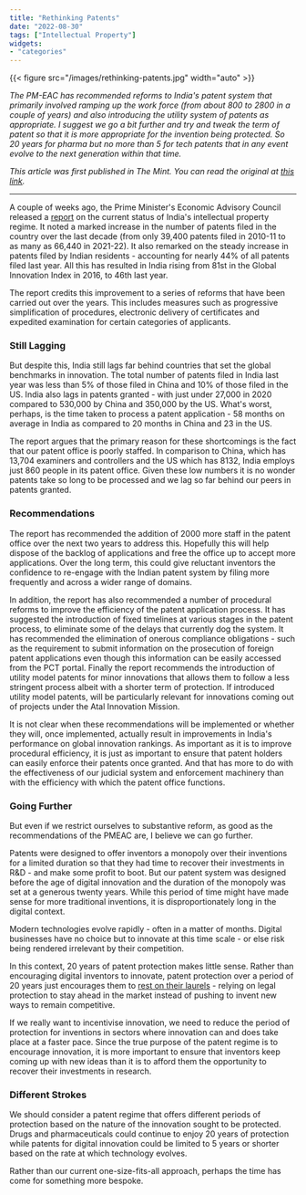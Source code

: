 ```yaml
---
title: "Rethinking Patents"
date: "2022-08-30"
tags: ["Intellectual Property"]
widgets: 
- "categories"
---
```


{{< figure src="/images/rethinking-patents.jpg" width="auto" >}}

*The PM-EAC has recommended reforms to India's patent system that primarily involved ramping up the work force (from about 800 to 2800 in a couple of years) and also introducing the utility system of patents as appropriate. I suggest we go a bit further and try and tweak the term of patent so that it is more appropriate for the invention being protected. So 20 years for pharma but no more than 5 for tech patents that in any event evolve to the next generation within that time.*
<!--more-->

*This article was first published in The Mint. You can read the original at [this link](https://www.livemint.com/opinion/columns/an-intellectual-property-regime-must-boost-innovation-11661877210249.html).*

---

A couple of weeks ago, the Prime Minister's Economic Advisory Council released a [report](https://eacpm.gov.in/wp-content/uploads/2022/08/Why-India-needs-to-urgently-invest-in-its-IPR-ecosystem-16th-Aug-2022_Final.pdf) on the current status of India's intellectual property regime. It noted a marked increase in the number of patents filed in the country over the last decade (from only 39,400 patents filed in 2010-11 to as many as 66,440 in 2021-22). It also remarked on the steady increase in patents filed by Indian residents - accounting for nearly 44% of all patents filed last year. All this has resulted in India rising from 81st in the Global Innovation Index in 2016, to 46th last year.

The report credits this improvement to a series of reforms that have been carried out over the years. This includes measures such as progressive simplification of procedures, electronic delivery of certificates and expedited examination for certain categories of applicants.

### Still Lagging

But despite this, India still lags far behind countries that set the global benchmarks in innovation. The total number of patents filed in India last year was less than 5% of those filed in China and 10% of those filed in the US. India also lags in patents granted - with just under 27,000 in 2020 compared to 530,000 by China and 350,000 by the US. What's worst, perhaps, is the time taken to process a patent application - 58 months on average in India as compared to 20 months in China and 23 in the US.

The report argues that the primary reason for these shortcomings is the fact that our patent office is poorly staffed. In comparison to China, which has 13,704 examiners and controllers and the US which has 8132, India employs just 860 people in its patent office. Given these low numbers it is no wonder patents take so long to be processed and we lag so far behind our peers in patents granted.

### Recommendations

The report has recommended the addition of 2000 more staff in the patent office over the next two years to address this. Hopefully this will help dispose of the backlog of applications and free the office up to accept more applications. Over the long term, this could give reluctant inventors the confidence to re-engage with the Indian patent system by filing more frequently and across a wider range of domains.

In addition, the report has also recommended a number of procedural reforms to improve the efficiency of the patent application process. It has suggested the introduction of fixed timelines at various stages in the patent process, to eliminate some of the delays that currently dog the system. It has recommended the elimination of onerous compliance obligations - such as the requirement to submit information on the prosecution of foreign patent applications even though this information can be easily accessed from the PCT portal. Finally the report recommends the introduction of utility model patents for minor innovations that allows them to follow a less stringent process albeit with a shorter term of protection. If introduced utility model patents, will be particularly relevant for innovations coming out of projects under the Atal Innovation Mission.

It is not clear when these recommendations will be implemented or whether they will, once implemented, actually result in improvements in India's performance on global innovation rankings. As important as it is to improve procedural efficiency, it is just as important to ensure that patent holders can easily enforce their patents once granted. And that has more to do with the effectiveness of our judicial system and enforcement machinery than with the efficiency with which the patent office functions.

### Going Further

But even if we restrict ourselves to substantive reform, as good as the recommendations of the PMEAC are, I believe we can go further.

Patents were designed to offer inventors a monopoly over their inventions for a limited duration so that they had time to recover their investments in R&D - and make some profit to boot. But our patent system was designed before the age of digital innovation and the duration of the monopoly was set at a generous twenty years. While this period of time might have made sense for more traditional inventions, it is disproportionately long in the digital context.

Modern technologies evolve rapidly - often in a matter of months. Digital businesses have no choice but to innovate at this time scale - or else risk being rendered irrelevant by their competition.

In this context, 20 years of patent protection makes little sense. Rather than encouraging digital inventors to innovate, patent protection over a period of 20 years just encourages them to [rest on their laurels](https://theconversation.com/patent-system-often-stifles-the-innovation-it-was-designed-to-encourage-148075) - relying on legal protection to stay ahead in the market instead of pushing to invent new ways to remain competitive.

If we really want to incentivise innovation, we need to reduce the period of protection for inventions in sectors where innovation can and does take place at a faster pace. Since the true purpose of the patent regime is to encourage innovation, it is more important to ensure that inventors keep coming up with new ideas than it is to afford them the opportunity to recover their investments in research.

### Different Strokes

We should consider a patent regime that offers different periods of protection based on the nature of the innovation sought to be protected. Drugs and pharmaceuticals could continue to enjoy 20 years of protection while patents for digital innovation could be limited to 5 years or shorter based on the rate at which technology evolves.

Rather than our current one-size-fits-all approach, perhaps the time has come for something more bespoke.

